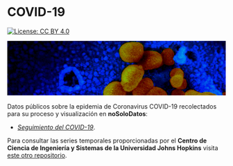 # COVID-19


[![License: CC BY 4.0](https://img.shields.io/badge/License-CC%20BY%204.0-lightgrey.svg)](https://creativecommons.org/licenses/by/4.0/deed.es)

![2019_nCoV](https://github.com/Eclectikus/COVID-19/blob/master/img/2019_nCoV600x.png "2019_nCoV")

Datos públicos sobre la epidemia de Coronavirus COVID-19 recolectados para su proceso y visualización en **noSoloDatos**:

- [*Seguimiento del COVID-19*](https://nosolodatos.netlify.com/es/covid19/coronavirus).

Para consultar las series temporales proporcionadas por el **Centro de Ciencia de Ingeniería y Sistemas de la Universidad Johns Hopkins** visita [este otro repositorio](https://github.com/Eclectikus/jhutimeseries).
